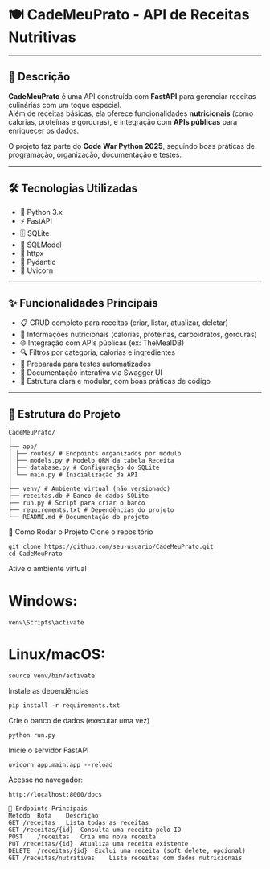 # 🍽️ CadeMeuPrato - API de Receitas Nutritivas

---

## 📖 Descrição

**CadeMeuPrato** é uma API construída com **FastAPI** para gerenciar receitas culinárias com um toque especial.  
Além de receitas básicas, ela oferece funcionalidades **nutricionais** (como calorias, proteínas e gorduras), e integração com **APIs públicas** para enriquecer os dados.

O projeto faz parte do **Code War Python 2025**, seguindo boas práticas de programação, organização, documentação e testes.

---

## 🛠️ Tecnologias Utilizadas

- 🐍 Python 3.x  
- ⚡ FastAPI  
- 🗄️ SQLite  
- 🔗 SQLModel  
- 📡 httpx  
- 🔧 Pydantic  
- 🚀 Uvicorn  

---

## ✨ Funcionalidades Principais

- 📋 CRUD completo para receitas (criar, listar, atualizar, deletar)  
- 🍏 Informações nutricionais (calorias, proteínas, carboidratos, gorduras)  
- 🌐 Integração com APIs públicas (ex: TheMealDB)  
- 🔍 Filtros por categoria, calorias e ingredientes  
- 🧪 Preparada para testes automatizados  
- 📄 Documentação interativa via Swagger UI  
- 🧠 Estrutura clara e modular, com boas práticas de código  

---

## 📂 Estrutura do Projeto

```text
CadeMeuPrato/
│
├── app/
│ ├── routes/ # Endpoints organizados por módulo
│ ├── models.py # Modelo ORM da tabela Receita
│ ├── database.py # Configuração do SQLite
│ └── main.py # Inicialização da API
│
├── venv/ # Ambiente virtual (não versionado)
├── receitas.db # Banco de dados SQLite
├── run.py # Script para criar o banco
├── requirements.txt # Dependências do projeto
└── README.md # Documentação do projeto
```

🚀 Como Rodar o Projeto
Clone o repositório
```
git clone https://github.com/seu-usuario/CadeMeuPrato.git
cd CadeMeuPrato
```
Ative o ambiente virtual

# Windows:
```
venv\Scripts\activate
```

# Linux/macOS:
```
source venv/bin/activate
```
Instale as dependências
```
pip install -r requirements.txt
```
Crie o banco de dados (executar uma vez)
```
python run.py
```
Inicie o servidor FastAPI

```
uvicorn app.main:app --reload
```
Acesse no navegador:

```
http://localhost:8000/docs
```
```text
🔧 Endpoints Principais
Método	Rota	Descrição
GET	/receitas	Lista todas as receitas
GET	/receitas/{id}	Consulta uma receita pelo ID
POST	/receitas	Cria uma nova receita
PUT	/receitas/{id}	Atualiza uma receita existente
DELETE	/receitas/{id}	Exclui uma receita (soft delete, opcional)
GET	/receitas/nutritivas	Lista receitas com dados nutricionais
```
